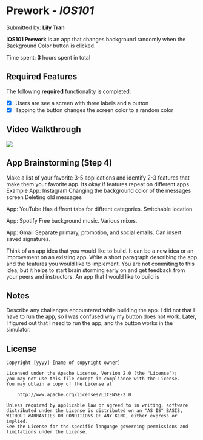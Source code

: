 # Prework - *IOS101*

Submitted by: **Lily Tran**

**IOS101 Prework** is an app that changes background randomly when the Background Color button is clicked. 

Time spent: **3** hours spent in total

## Required Features

The following **required** functionality is completed:

- [x] Users are see a screen with three labels and a button
- [x] Tapping the button changes the screen color to a random color
 
## Video Walkthrough

   <div>
    <a href="https://www.loom.com/share/0f79f9b121bb4ad29b7f98a8be6e4614">
      <img style="max-width:300px;" src="https://cdn.loom.com/sessions/thumbnails/0f79f9b121bb4ad29b7f98a8be6e4614-75f99535ba58a3df-full-play.gif">
    </a>
  </div>

## App Brainstorming (Step 4)
Make a list of your favorite 3-5 applications and identify 2-3 features that make them your favorite app. Its okay if features repeat on different apps
Example App: Instagram
Changing the background color of the messages screen
Deleting old messages

App: YouTube
Has diffrent tabs for diffrent categories.
Switchable location.

App: Spotify
Free background music.
Various mixes.

App: Gmail
Separate primary, promotion, and social emails.
Can insert saved signatures.

Think of an app idea that you would like to build. It can be a new idea or an improvement on an existing app. Write a short paragraph describing the app and the features you would like to implement. You are not commiting to this idea, but it helps to start brain storming early on and get feedback from your peers and instructors.
An app that I would like to build is 

## Notes

Describe any challenges encountered while building the app.
I did not that I have to run the app, so I was confused why my button does not work. Later, I figured out that I need to run the app, and the button works in the simulator.

## License

    Copyright [yyyy] [name of copyright owner]

    Licensed under the Apache License, Version 2.0 (the "License");
    you may not use this file except in compliance with the License.
    You may obtain a copy of the License at

        http://www.apache.org/licenses/LICENSE-2.0

    Unless required by applicable law or agreed to in writing, software
    distributed under the License is distributed on an "AS IS" BASIS,
    WITHOUT WARRANTIES OR CONDITIONS OF ANY KIND, either express or implied.
    See the License for the specific language governing permissions and
    limitations under the License.

